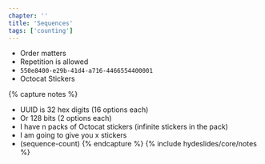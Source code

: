 ```yaml
---
chapter: ''
title: 'Sequences'
tags: ['counting']
---
```


<ul>
  <li class="fragment"><div class="deflate">Order matters</div></li>
  <li class="fragment"><div class="deflate">Repetition is allowed</div></li>
  <li class="fragment"><div class="deflate"><code>550e8400-e29b-41d4-a716-4466554400001</code></div></li>
  <li class="fragment"><div class="deflate">Octocat Stickers</div></li>
</ul>

{% capture notes %}
* UUID is 32 hex digits (16 options each)
* Or 128 bits (2 options each)
* I have n packs of Octocat stickers (infinite stickers in the pack)
* I am going to give you x stickers
* (sequence-count)
{% endcapture %}
{% include hydeslides/core/notes %}
